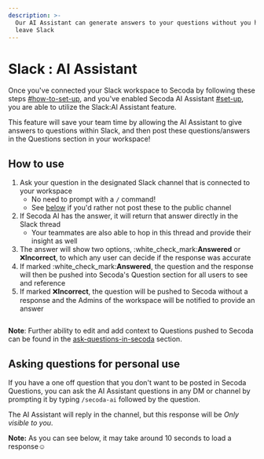 ```yaml
---
description: >-
  Our AI Assistant can generate answers to your questions without you having to
  leave Slack
---
```


# Slack : AI Assistant

Once you've connected your Slack workspace to Secoda by following these steps [#how-to-set-up](./#how-to-set-up "mention"), and you've enabled Secoda AI Assistant [#set-up](../../features/ai-assistant/#set-up "mention"), you are able to utilize the Slack:AI Assistant feature.

This feature will save your team time by allowing the AI Assistant to give answers to questions within Slack, and then post these questions/answers in the Questions section in your workspace!

## How to use

1. Ask your question in the designated Slack channel that is connected to your workspace
   * No need to prompt with a `/` command!
   * See [below](slack-ai-assistant.md#asking-questions-for-personal-use) if you'd rather not post these to the public channel
2. If Secoda AI has the answer, it will return that answer directly in the Slack thread
   * Your teammates are also able to hop in this thread and provide their insight as well
3. The answer will show two options, :white\_check\_mark:**Answered** or :x:**Incorrect**, to which any user can decide if the response was accurate
4. If marked :white\_check\_mark:**Answered**, the question and the response will then be pushed into Secoda's Question section for all users to see and reference
5. If marked :x:**Incorrect**, the question will be pushed to Secoda without a response and the Admins of the workspace will be notified to provide an answer

<figure><img src="https://secoda-public-media-assets.s3.amazonaws.com/Slack%20AI_2%20(2).gif" alt=""><figcaption></figcaption></figure>

**Note**: Further ability to edit and add context to Questions pushed to Secoda can be found in the [ask-questions-in-secoda](../../features/ask-questions-in-secoda/ "mention") section.&#x20;

## Asking questions for personal use

If you have a one off question that you don't want to be posted in Secoda Questions, you can ask the AI Assistant questions in any DM or channel by prompting it by typing `/secoda-ai` followed by the question.

The AI Assistant will reply in the channel, but this response will be _Only visible to you_.

**Note:** As you can see below, it may take around 10 seconds to load a response:relaxed:

<figure><img src="https://secoda-public-media-assets.s3.amazonaws.com/Kapture%202023-06-12%20at%2017.29.32%20(1).gif" alt=""><figcaption></figcaption></figure>

